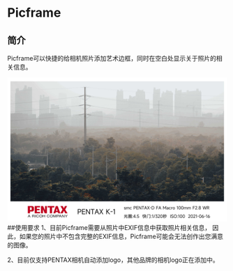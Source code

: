 # Picframe
## 简介
Picframe可以快捷的给相机照片添加艺术边框，同时在空白处显示关于照片的相关信息。

![示例图片](Source/Pic/demo.jpg "示例照片--未处理")
##使用要求
1、目前Picframe需要从照片中EXIF信息中获取照片相关信息，
因此，如果您的照片中不包含完整的EXIF信息，Picframe可能会无法创作出您满意的图像。

2、目前仅支持PENTAX相机自动添加logo，其他品牌的相机logo正在添加中。
